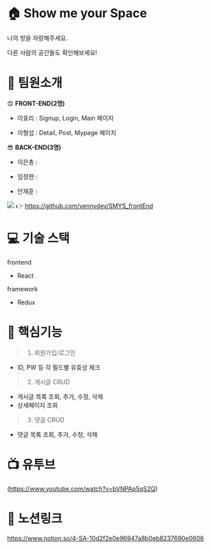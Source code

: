 # 🏠 Show me your Space

나의 방을 자랑해주세요.

다른 사람의 공간들도 확인해보세요!

# :information_desk_person: 팀원소개

:heart_eyes: **FRONT-END(2명)**

- 이효리 : Signup, Login, Main 페이지

- 이형섭 : Detail, Post, Mypage 페이지

:sunglasses: **BACK-END(3명)**

- 이은총 :

- 임정현 :

- 안재훈 :

<img src="https://img.shields.io/badge/GitHub-181717?style=flat&logo=GitHub&logoColor=white"/> :point_right: https://github.com/vennydev/SMYS_frontEnd

# :computer: 기술 스택

frontend

- React

framework

- Redux

# :dizzy: 핵심기능

> 1. 회원가입/로그인

- ID, PW 등 각 필드별 유효성 체크

> 2. 게시글 CRUD

- 게시글 목록 조회, 추가, 수정, 삭제
- 상세페이지 조회

> 3. 댓글 CRUD

- 댓글 목록 조회, 추가, 수정, 삭제

# :tv: 유투브 

(https://www.youtube.com/watch?v=bVNPAp5qS2Q)

# :blossom: 노션링크
https://www.notion.so/4-SA-10d2f2e0e96947a8b0eb8237690e0606

